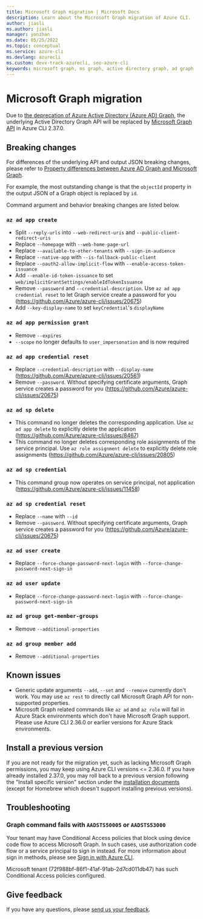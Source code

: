 ```yaml
---
title: Microsoft Graph migration | Microsoft Docs
description: Learn about the Microsoft Graph migration of Azure CLI.
author: jiasli
ms.author: jiasli
manager: yonzhan
ms.date: 05/25/2022
ms.topic: conceptual
ms.service: azure-cli
ms.devlang: azurecli
ms.custom: devx-track-azurecli, seo-azure-cli
keywords: microsoft graph, ms graph, active directory graph, ad graph
---
```


# Microsoft Graph migration

Due to [the deprecation of Azure Active Directory (Azure AD) Graph](/graph/migrate-azure-ad-graph-overview), the underlying Active Directory Graph API will be replaced by [Microsoft Graph API](/graph/api/overview) in Azure CLI 2.37.0.

## Breaking changes

For differences of the underlying API and output JSON breaking changes, please refer to [Property differences between Azure AD Graph and Microsoft Graph](/graph/migrate-azure-ad-graph-property-differences).

For example, the most outstanding change is that the `objectId` property in the output JSON of a Graph object is replaced by `id`.

Command argument and behavior breaking changes are listed below.

### `az ad app create`

- Split `--reply-urls` into `--web-redirect-uris` and `--public-client-redirect-uris`
- Replace `--homepage` with `--web-home-page-url`
- Replace `--available-to-other-tenants` with `--sign-in-audience`
- Replace `--native-app` with `--is-fallback-public-client`
- Replace `--oauth2-allow-implicit-flow` with `--enable-access-token-issuance`
- Add `--enable-id-token-issuance` to set `web/implicitGrantSettings/enableIdTokenIssuance`
- Remove `--password` and `--credential-description`. Use `az ad app credential reset` to let Graph service create a password for you (https://github.com/Azure/azure-cli/issues/20675)
- Add `--key-display-name` to set `keyCredential`'s `displayName`

### `az ad app permission grant`

- Remove `--expires`
- `--scope` no longer defaults to `user_impersonation` and is now required

### `az ad app credential reset`

- Replace `--credential-description` with `--display-name` (https://github.com/Azure/azure-cli/issues/20561)
- Remove `--password`. Without specifying certificate arguments, Graph service creates a password for you (https://github.com/Azure/azure-cli/issues/20675)

### `az ad sp delete`

- This command no longer deletes the corresponding application. Use `az ad app delete` to explicitly delete the application (https://github.com/Azure/azure-cli/issues/8467)
- This command no longer deletes corresponding role assignments of the service principal. Use `az role assignment delete` to explicitly delete role assignments (https://github.com/Azure/azure-cli/issues/20805)

### `az ad sp credential`

- This command group now operates on service principal, not application (https://github.com/Azure/azure-cli/issues/11458)

### `az ad sp credential reset`

- Replace `--name` with `--id`
- Remove `--password`. Without specifying certificate arguments, Graph service creates a password for you (https://github.com/Azure/azure-cli/issues/20675)

### `az ad user create`

- Replace `--force-change-password-next-login` with `--force-change-password-next-sign-in`

### `az ad user update`

- Replace `--force-change-password-next-login` with `--force-change-password-next-sign-in`

### `az ad group get-member-groups`

- Remove `--additional-properties`

### `az ad group member add`

- Remove `--additional-properties`

## Known issues

- Generic update arguments `--add`, `--set` and `--remove` currently don't work. You may use `az rest` to directly call Microsoft Graph API for non-supported properties.
- Microsoft Graph related commands like `az ad` and `az role` will fail in Azure Stack environments which don't have Microsoft Graph support. Please use Azure CLI 2.36.0 or earlier versions for Azure Stack environments.

## Install a previous version

If you are not ready for the migration yet, such as lacking Microsoft Graph permissions, you may keep using Azure CLI versions <= 2.36.0. If you have already installed 2.37.0, you may roll back to a previous version following the "Install specific version" section under the [installation documents](./install-azure-cli.md) (except for Homebrew which doesn't support installing previous versions).

## Troubleshooting

### Graph command fails with `AADSTS50005` or `AADSTS53000`

Your tenant may have Conditional Access policies that block using device code flow to access Microsoft Graph. In such cases, use authorization code flow or a service principal to sign in instead. For more information about sign in methods, please see [Sign in with Azure CLI](authenticate-azure-cli.md).

Microsoft tenant (72f988bf-86f1-41af-91ab-2d7cd011db47) has such Conditional Access policies configured.

## Give feedback

If you have any questions, please [send us your feedback](./get-started-with-azure-cli.md#give-feedback).